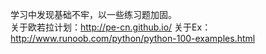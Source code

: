学习中发现基础不牢，以一些练习题加固。  
关于欧若拉计划：http://pe-cn.github.io/
关于Ex：http://www.runoob.com/python/python-100-examples.html
